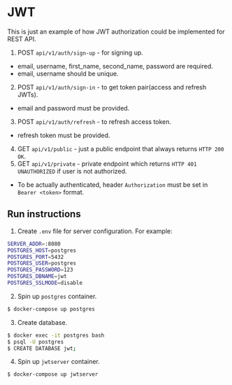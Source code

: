# JWT

This is just an example of how JWT authorization could be implemented for REST API.

1. POST `api/v1/auth/sign-up` - for signing up.
* email, username, first_name, second_name, password are required.
* email, username should be unique.

2. POST `api/v1/auth/sign-in` - to get token pair(access and refresh JWTs).
* email and password must be provided.

3. POST `api/v1/auth/refresh` - to refresh access token.
* refresh token must be provided.

4. GET `api/v1/public` - just a public endpoint that always returns `HTTP 200 OK`.
5. GET `api/v1/private` - private endpoint which returns `HTTP 401 UNAUTHORIZED` if user is not authorized.
* To be actually authenticated, header `Authorization` must be set in `Bearer <token>` format.


## Run instructions

1) Create `.env` file for server configuration. For example:
```bash
SERVER_ADDR=:8080
POSTGRES_HOST=postgres
POSTGRES_PORT=5432
POSTGRES_USER=postgres
POSTGRES_PASSWORD=123
POSTGRES_DBNAME=jwt
POSTGRES_SSLMODE=disable
```

2) Spin up `postgres` container.
```bash
$ docker-compose up postgres
```

3) Create database.
```bash
$ docker exec -it postgres bash
$ psql -U postgres
$ CREATE DATABASE jwt;
```

4) Spin up `jwtserver` container.
```bash
$ docker-compose up jwtserver
```
